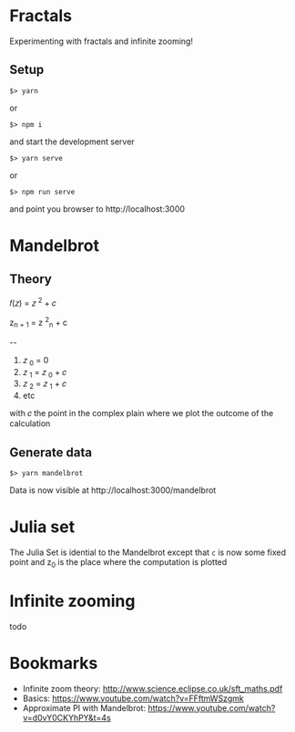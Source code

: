 # Fractals
Experimenting with fractals and infinite zooming!

## Setup

    $> yarn

or

    $> npm i

and start the development server

    $> yarn serve

or

    $> npm run serve

and point you browser to http://localhost:3000

# Mandelbrot

## Theory

𝑓(𝑧) = 𝑧 <sup>2</sup> + 𝑐

z<sub>n + 1</sub> = z <sup>2</sup><sub>n</sub> + c 

-- 

1) 𝑧 <sub>0</sub> = 0
2) 𝑧 <sub>1</sub> = 𝑧 <sub>0</sub> + 𝑐
3) 𝑧 <sub>2</sub> = 𝑧 <sub>1</sub> + 𝑐
4) etc

with 𝑐 the point in the complex plain where we plot the outcome of the calculation

## Generate data

    $> yarn mandelbrot

Data is now visible at http://localhost:3000/mandelbrot

# Julia set

The Julia Set is idential to the Mandelbrot except that `c` is now some fixed point 
and z<sub>0</sub> is the place where the computation is plotted

# Infinite zooming

todo

# Bookmarks

   * Infinite zoom theory: http://www.science.eclipse.co.uk/sft_maths.pdf
   * Basics: https://www.youtube.com/watch?v=FFftmWSzgmk 
   * Approximate PI with Mandelbrot: https://www.youtube.com/watch?v=d0vY0CKYhPY&t=4s


